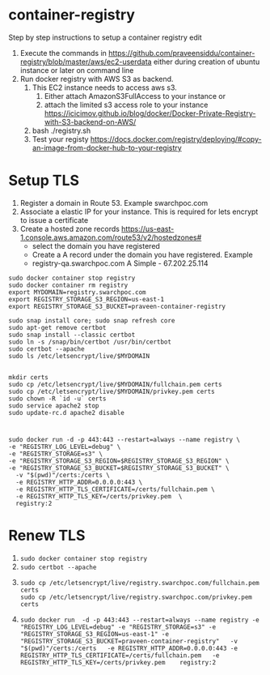 # container-registry
Step by step instructions to setup a container registry
edit
1. Execute the commands in https://github.com/praveensiddu/container-registry/blob/master/aws/ec2-userdata either during creation of ubuntu instance or later on command line
1. Run docker registry with AWS S3 as backend. 
   1. This EC2 instance needs to access aws s3. 
      1. Either attach AmazonS3FullAccess to your instance or 
      1. attach the limited s3 access role to your instance https://icicimov.github.io/blog/docker/Docker-Private-Registry-with-S3-backend-on-AWS/
   4. bash ./registry.sh
   5. Test your registy https://docs.docker.com/registry/deploying/#copy-an-image-from-docker-hub-to-your-registry
  

# Setup TLS
1. Register a domain in Route 53. Example swarchpoc.com
1. Associate a elastic IP for your instance. This is required for lets encrypt to issue a certificate
1. Create a hosted zone records https://us-east-1.console.aws.amazon.com/route53/v2/hostedzones# 
   * select the domain you have registered 
   * Create a A record under the domain you have registered. Example 
   * registry-qa.swarchpoc.com	A	Simple	-	67.202.25.114
```
sudo docker container stop registry
sudo docker container rm registry
export MYDOMAIN=registry.swarchpoc.com
export REGISTRY_STORAGE_S3_REGION=us-east-1
export REGISTRY_STORAGE_S3_BUCKET=praveen-container-registry

sudo snap install core; sudo snap refresh core
sudo apt-get remove certbot
sudo snap install --classic certbot
sudo ln -s /snap/bin/certbot /usr/bin/certbot
sudo certbot --apache
sudo ls /etc/letsencrypt/live/$MYDOMAIN


mkdir certs
sudo cp /etc/letsencrypt/live/$MYDOMAIN/fullchain.pem certs
sudo cp /etc/letsencrypt/live/$MYDOMAIN/privkey.pem certs
sudo chown -R `id -u` certs
sudo service apache2 stop
sudo update-rc.d apache2 disable
```

# 
```
sudo docker run -d -p 443:443 --restart=always --name registry \
-e "REGISTRY_LOG_LEVEL=debug" \
-e "REGISTRY_STORAGE=s3" \
-e "REGISTRY_STORAGE_S3_REGION=$REGISTRY_STORAGE_S3_REGION" \
-e "REGISTRY_STORAGE_S3_BUCKET=$REGISTRY_STORAGE_S3_BUCKET" \
  -v "$(pwd)"/certs:/certs \
  -e REGISTRY_HTTP_ADDR=0.0.0.0:443 \
  -e REGISTRY_HTTP_TLS_CERTIFICATE=/certs/fullchain.pem \
  -e REGISTRY_HTTP_TLS_KEY=/certs/privkey.pem  \
  registry:2
```
# Renew TLS
1. `sudo docker container stop registry`
1. `sudo certbot --apache`
1. 
   ```
   sudo cp /etc/letsencrypt/live/registry.swarchpoc.com/fullchain.pem certs
   sudo cp /etc/letsencrypt/live/registry.swarchpoc.com/privkey.pem certs
   ```
1.
   ```
   sudo docker run  -d -p 443:443 --restart=always --name registry -e "REGISTRY_LOG_LEVEL=debug" -e "REGISTRY_STORAGE=s3" -e "REGISTRY_STORAGE_S3_REGION=us-east-1" -e    "REGISTRY_STORAGE_S3_BUCKET=praveen-container-registry"   -v "$(pwd)"/certs:/certs   -e REGISTRY_HTTP_ADDR=0.0.0.0:443 -e     REGISTRY_HTTP_TLS_CERTIFICATE=/certs/fullchain.pem   -e REGISTRY_HTTP_TLS_KEY=/certs/privkey.pem    registry:2
   ```



